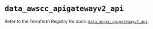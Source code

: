# `data_awscc_apigatewayv2_api`

Refer to the Terraform Registry for docs: [`data_awscc_apigatewayv2_api`](https://registry.terraform.io/providers/hashicorp/awscc/0.70.0/docs/data-sources/apigatewayv2_api).
